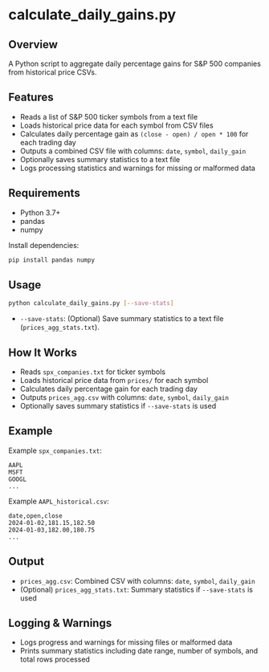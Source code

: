 # calculate_daily_gains.py

## Overview
A Python script to aggregate daily percentage gains for S&P 500 companies from historical price CSVs.

## Features
- Reads a list of S&P 500 ticker symbols from a text file
- Loads historical price data for each symbol from CSV files
- Calculates daily percentage gain as `(close - open) / open * 100` for each trading day
- Outputs a combined CSV file with columns: `date`, `symbol`, `daily_gain`
- Optionally saves summary statistics to a text file
- Logs processing statistics and warnings for missing or malformed data

## Requirements
- Python 3.7+
- pandas
- numpy

Install dependencies:
```sh
pip install pandas numpy
```

## Usage
```sh
python calculate_daily_gains.py [--save-stats]
```
- `--save-stats`: (Optional) Save summary statistics to a text file (`prices_agg_stats.txt`).

## How It Works
- Reads `spx_companies.txt` for ticker symbols
- Loads historical price data from `prices/` for each symbol
- Calculates daily percentage gain for each trading day
- Outputs `prices_agg.csv` with columns: `date`, `symbol`, `daily_gain`
- Optionally saves summary statistics if `--save-stats` is used

## Example
Example `spx_companies.txt`:
```
AAPL
MSFT
GOOGL
... 
```
Example `AAPL_historical.csv`:
```
date,open,close
2024-01-02,181.15,182.50
2024-01-03,182.00,180.75
... 
```

## Output
- `prices_agg.csv`: Combined CSV with columns: `date`, `symbol`, `daily_gain`
- (Optional) `prices_agg_stats.txt`: Summary statistics if `--save-stats` is used

## Logging & Warnings
- Logs progress and warnings for missing files or malformed data
- Prints summary statistics including date range, number of symbols, and total rows processed
